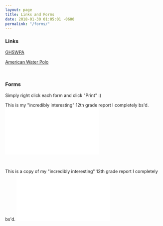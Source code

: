 ```yaml
---
layout: page
title: Links and Forms
date: 2018-01-30 01:05:01 -0600
permalink: "/forms/"
---
```


### Links
[GHSWPA](http://www.gapolo.com)

[American Water Polo](https://www.americanwaterpolo.org)

<br>

### Forms
Simply right click each form and click "Print" :)

<div class="text-center mt-5">

This is my "incredibly interesting" 12th grade report I completely bs'd.
<embed class="pdf-form" src= "/assets/docs/test.pdf" />

<br>

This is a copy of my "incredibly interesting" 12th grade report I completely bs'd.
<embed class="pdf-form" src= "/assets/docs/test.pdf"/>

</div>